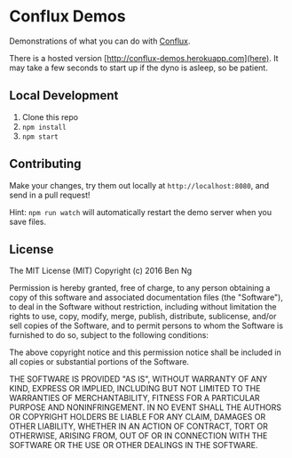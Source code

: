 # Conflux Demos

Demonstrations of what you can do with [Conflux](https://github.com/ben-ng/conflux).

There is a hosted version [http://conflux-demos.herokuapp.com](here). It may take a few seconds to start up if the dyno is asleep, so be patient.

## Local Development

1. Clone this repo
2. `npm install`
3. `npm start`

## Contributing

Make your changes, try them out locally at `http://localhost:8080`, and send in a pull request!

Hint: `npm run watch` will automatically restart the demo server when you save files.

## License

The MIT License (MIT)
Copyright (c) 2016 Ben Ng

Permission is hereby granted, free of charge, to any person obtaining a copy of this software and associated documentation files (the "Software"), to deal in the Software without restriction, including without limitation the rights to use, copy, modify, merge, publish, distribute, sublicense, and/or sell copies of the Software, and to permit persons to whom the Software is furnished to do so, subject to the following conditions:

The above copyright notice and this permission notice shall be included in all copies or substantial portions of the Software.

THE SOFTWARE IS PROVIDED "AS IS", WITHOUT WARRANTY OF ANY KIND, EXPRESS OR IMPLIED, INCLUDING BUT NOT LIMITED TO THE WARRANTIES OF MERCHANTABILITY, FITNESS FOR A PARTICULAR PURPOSE AND NONINFRINGEMENT. IN NO EVENT SHALL THE AUTHORS OR COPYRIGHT HOLDERS BE LIABLE FOR ANY CLAIM, DAMAGES OR OTHER LIABILITY, WHETHER IN AN ACTION OF CONTRACT, TORT OR OTHERWISE, ARISING FROM, OUT OF OR IN CONNECTION WITH THE SOFTWARE OR THE USE OR OTHER DEALINGS IN THE SOFTWARE.
